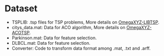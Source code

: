 # Dataset

- TSPLIB: .tsp files for TSP problems, More details on [OmegaXYZ-LIBTSP](https://www.omegaxyz.com/2018/12/03/tsplib-matlab/).
- citys_data.mat: Data for ACO algorithm, More details on [OmegaXYZ-ACOTSP](https://www.omegaxyz.com/2018/07/10/aco-tsp/).
- Parkinson.mat: Data for feature selection.
- DLBCL.mat: Data for feature selection.
- Converter: Code to transform data format among .mat, .txt and .arff.

